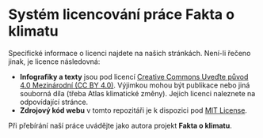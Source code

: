 Systém licencování práce Fakta o klimatu
========================================

Specifické informace o licenci najdete na našich stránkách. Není-li řečeno jinak, je licence následovná:

* **Infografiky a texty** jsou pod licencí [Creative Commons Uveďte původ 4.0 Mezinárodní (CC BY 4.0)](https://creativecommons.org/licenses/by/4.0/deed.cs). Výjimkou mohou být publikace nebo jiná souborná díla (třeba Atlas klimatické změny). Jejich licenci naleznete na odpovídající stránce.
* **Zdrojový kód webu** v tomto repozitáři je k dispozici pod [MIT License](https://opensource.org/licenses/MIT).

Při přebírání naší práce uvádějte jako autora projekt __Fakta o klimatu__.
